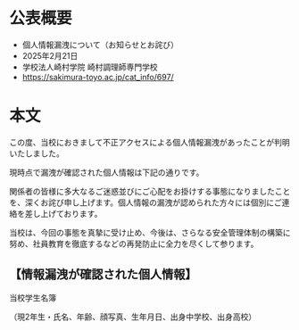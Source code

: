# 公表概要
- 個人情報漏洩について（お知らせとお詫び）
- 2025年2月21日
- 学校法人崎村学院 崎村調理師専門学校
- https://sakimura-toyo.ac.jp/cat_info/697/

# 本文
この度、当校におきまして不正アクセスによる個人情報漏洩があったことが判明いたしました。

現時点で漏洩が確認された個人情報は下記の通りです。

関係者の皆様に多大なるご迷惑並びにご心配をお掛けする事態になりましたことを、深くお詫び申し上げます。個人情報の漏洩が認められた方々には個別にご連絡を差し上げております。

当校は、今回の事態を真摯に受け止め、今後は、さらなる安全管理体制の構築に努め、社員教育を徹底するなどの再発防止に全力を尽くして参ります。

## 【情報漏洩が確認された個人情報】
当校学生名簿

（現2年生・氏名、年齢、顔写真、生年月日、出身中学校、出身高校）
